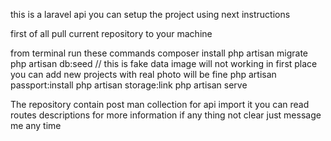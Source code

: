 this is a laravel api you can setup the project using next instructions

first of all pull current repository to your machine

from terminal run these commands
composer install
php artisan migrate
php artisan db:seed  // this is fake data image will not working in first place you can add new projects with real photo will be fine
php artisan passport:install
php artisan storage:link
php artisan serve

The repository contain post man collection for api import it you can read routes descriptions for more information if any thing not clear just message me any time 


